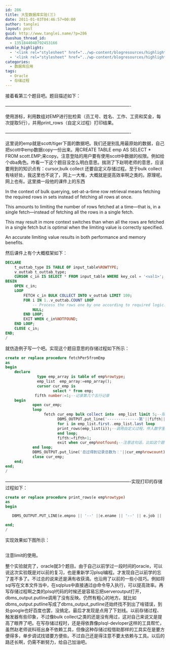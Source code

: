 ```yaml
---
id: 286
title: 大型数据库实验(三)
date: 2011-01-03T04:46:57+00:00
author: tanglei
layout: post
guid: http://www.tanglei.name/?p=286
duoshuo_thread_id:
  - 1351844048792453166
enable_highlight:
  - '<link rel="stylesheet" href="../wp-content/blogresources/highlightconfig/highlight.default.min.css"><script src="../wp-content/blogresources/highlightconfig/jquery-2.1.4.min.js"></script><script src="../wp-content/blogresources/highlightconfig/enable_highlight.js"></script>'
  - '<link rel="stylesheet" href="../wp-content/blogresources/highlightconfig/highlight.default.min.css"><script src="../wp-content/blogresources/highlightconfig/jquery-2.1.4.min.js"></script><script src="../wp-content/blogresources/highlightconfig/enable_highlight.js"></script>'
categories:
  - 数据库应用
tags:
  - Oracle
  - 存储过程
---
```

接着看第三个题目吧。题目描述如下：
  
&#8212;&#8212;&#8212;&#8212;&#8212;&#8212;&#8212;&#8212;&#8212;&#8212;&#8212;&#8212;&#8212;&#8212;&#8212;&#8212;&#8212;&#8212;&#8212;&#8212;&#8212;&#8212;&#8212;&#8212;&#8212;&#8212;&#8212;&#8212;-
  
使用游标，利用数组对EMP进行批检索（员工号、姓名、工作、工资和奖金，每次提取5行），并用print_rows（自定义过程）打印结果。
  
&#8212;&#8212;&#8212;&#8212;&#8212;&#8212;&#8212;&#8212;&#8212;&#8212;&#8212;&#8212;&#8212;&#8212;&#8212;&#8212;&#8212;&#8212;&#8212;&#8212;&#8212;&#8212;&#8212;&#8212;&#8212;&#8212;&#8212;&#8212;-
  
这里说的emp就是scott/tiger下面的数据吧。我们还是别乱用最原始的数据，自己把scott中emp数据copy一份出来。用CREATE TABLE emp AS SELECT * FROM scott.EMP;来copy。注意登陆的用户要有使用scott中数据的权限。例如给个dba角色。咋看一下这个题目没怎么明白意思。揣测了下赵明老师的意思，应该要用到的知识点有：cursor,bulk collect 还要自定义存储过程。至于bulk collect有啥好处，我这里也不说了，网上一大堆，大概就是提高效率啊之类的。原理呢。网上也有。这里摘一段他的课件上的东西
  
In the context of bulk querying, set-at-a-time row retrieval means fetching the required rows in sets instead of fetching all rows at once.
  
This amounts to limiting the number of rows fetched at a time—that is, in a single fetch—instead of fetching all the rows in a single fetch.
  
This may result in more context switches than when all the rows are fetched in a single fetch but is optimal when the limiting value is correctly specified.
  
An accurate limiting value results in both performance and memory benefits.
  
然后课件上有个大概框架如下：

```sql
DECLARE
    t_outtab_type IS TABLE OF input_table%ROWTYPE;
    v_outtab t_outtab_type;
    CURSOR c_in IS SELECT * FROM input_table WHERE key_col = '<val1>';
BEGIN
    OPEN c_in;
    LOOP
        FETCH c_in BULK COLLECT INTO v_outtab LIMIT 100;
        FOR i IN 1..v_outtab.COUNT LOOP
            -- Process the rows one by one according to required logic.
            NULL;
        END LOOP;
        EXIT WHEN c_in%NOTFOUND;
    END LOOP;
    CLOSE c_in;
END;
/
```

就仿造例子写一个吧。实现这个题目意思的存储过程如下所示：

```sql
create or replace procedure fetchPer5fromEmp
as
begin
    declare
              type emp_array is table of emp%rowtype;
              emp_list  emp_array:=emp_array();
              cursor cur_emp is
                     select * from emp;
             fifth number:=1;--记录第几个五行记录
    begin
            open cur_emp;
            loop
                 fetch cur_emp bulk collect into  emp_list limit 5;--限制取出个数
                       DBMS_OUTPUT.put_line('--------------第'||fifth||'个五行记录---------');
                       for i in emp_list.first..emp_list.last loop
                       print_rows(emp_list(i));--调用自定义过程，传入数字里的一个值
                       end loop;
                       fifth:=fifth+1;
                       exit when cur_emp%notfound;--注意这句话，比如这个题目中只有14条记录，当循环2次后，第三次如果没有这条语句就会报错啦。刚开始我也没加，后来单步调试才知道这里少了这句话。
            end loop;
            DBMS_OUTPUT.put_line('总过得到记录总数为：'||cur_emp%rowcount);--cowcount是去当前游标的记录数，这里当然就是最后游标里面的总数量了。
            close cur_emp;
    end;
end;
/
```

&#8212;&#8212;&#8212;&#8212;&#8212;&#8212;&#8212;&#8212;&#8212;&#8212;&#8212;&#8212;&#8212;&#8212;&#8212;&#8212;&#8212;&#8212;&#8212;&#8212;&#8212;&#8212;&#8212;&#8212;&#8212;&#8212;&#8212;&#8212;-实现打印的存储过程如下：

```sql
create or replace procedure print_rows(e emp%rowtype)
as
begin

   DBMS_OUTPUT.PUT_LINE(e.empno || '--' ||e.ename || '--' || e.job || '--' || e.sal || '--' || e.comm );

end;
/
```

实现效果如下图所示：
  
[<img src="/wp-content/uploads/2011/01/fetchper5fromemp-285x300.jpg" alt="" title="fetchper5fromemp"  class="alignleft size-medium wp-image-287" />](/wp-content/uploads/2011/01/fetchper5fromemp.jpg)
  
注意limit的使用。
        
整个实验就完了，oracle就3个题目。由于自己以前学过一段时间的oracle，可以说这次实验既是对以前的复习，也是重新学习plsql编程。才发现自己以前学的忘了差不多了。不过总的说来还是满有收获滴。也沿用了以前的一些小技巧。例如将sql写在文本文件当中，在sqlplus中直接通过@命令导入执行，可以提高效率。再写存储过程啊之类的plsql代码的时候还是容易忘把serveroutput打开，dbms\_output.putline调用了没有反映。仍然有粗心的地方。就比如dbms\_output.putline写成了dbms\_output\_putline还始终找不到出了啥错误，到处google也好百度也罢，没搞定。最后才发现是点用了下划线。以前存储过程、触发器有些印象，不过像bulk collect之类的还是没有用过，这对自己来说又是提高了眼界了吧。在写存储过程时，还是得依靠像plsql-devloper这样的工具帮忙，虽然赵老师说科班出身不依赖工具，但像这种存储过程借助那样的工具实在是要方便得多，单步调试找错要方便些。不过自己还是得注意不要太依赖与工具。以后的路还长啊，仍需不断努力，给自己加油吧。

